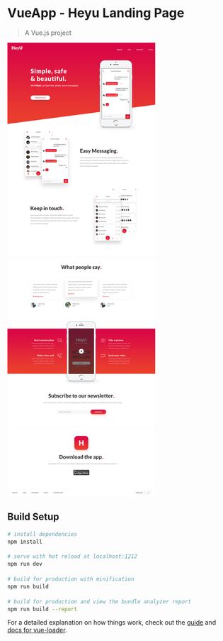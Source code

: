 # VueApp - Heyu Landing Page

> A Vue.js project

![Heyu](HeyU-Landing-Page.png)

## Build Setup

``` bash
# install dependencies
npm install

# serve with hot reload at localhost:1212
npm run dev

# build for production with minification
npm run build

# build for production and view the bundle analyzer report
npm run build --report
```

For a detailed explanation on how things work, check out the [guide](http://vuejs-templates.github.io/webpack/) and [docs for vue-loader](http://vuejs.github.io/vue-loader).
